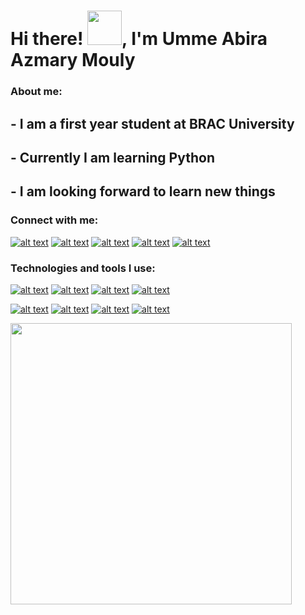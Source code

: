 <h1>Hi there! <img src="https://github.com/mitul3737/mitul3737/blob/main/Wave.gif" height="55px" width="55px">, I'm Umme Abira Azmary Mouly</h1> 

<h3> About me: </h3>

<h2>- I am a first year student at BRAC University</h2>
<h2>- Currently I am learning Python</h2>
<h2>- I am looking forward to learn new things</h2>


### Connect with me:

[![alt text][1.1]][1]
[![alt text][2.1]][2]
[![alt text][3.1]][3]
[![alt text][4.1]][4]
[![alt text][5.1]][5]


[1.1]: https://img.shields.io/badge/Twitter-1DA1F2?style=for-the-badge&logo=twitter&logoColor=white
[2.1]: https://img.shields.io/badge/Facebook-1877F2?style=for-the-badge&logo=facebook&logoColor=white
[3.1]: https://img.shields.io/badge/GitHub-100000?style=for-the-badge&logo=github&logoColor=white
[4.1]: https://img.shields.io/badge/Discord-7289DA?style=for-the-badge&logo=discord&logoColor=white
[5.1]: https://img.shields.io/badge/Medium-12100E?style=for-the-badge&logo=medium&logoColor=white


[1]: https://twitter.com/AbiraAzmary
[2]: https://www.facebook.com/profile.php?id=100007779378903
[3]: https://github.com/Mouly22
[4]: https://discord.com/channels/@me
[5]: https://medium.com/@abiraazmary22


### Technologies and tools I use:

[![alt text][1.2]][1]
[![alt text][2.2]][2]
[![alt text][3.2]][3]
[![alt text][4.2]][4]

[![alt text][1.3]][1]
[![alt text][2.3]][2]
[![alt text][3.3]][3]
[![alt text][4.3]][4]




[1.2]: https://img.shields.io/badge/Python-FFD43B?style=for-the-badge&logo=python&logoColor=darkgreen
[2.2]: https://img.shields.io/badge/HTML5-E34F26?style=for-the-badge&logo=html5&logoColor=white
[3.2]:https://img.shields.io/badge/CSS3-1572B6?style=for-the-badge&logo=css3&logoColor=white
[4.2]:https://img.shields.io/badge/Git-F05032?style=for-the-badge&logo=git&logoColor=white

[1.3]: https://img.shields.io/badge/Visual_Studio_Code-0078D4?style=for-the-badge&logo=visual%20studio%20code&logoColor=white
[2.3]:https://img.shields.io/badge/Figma-F24E1E?style=for-the-badge&logo=figma&logoColor=white
[3.3]: https://img.shields.io/badge/Coursera-0056D2?style=for-the-badge&logo=Coursera&logoColor=white
[4.3]: https://img.shields.io/badge/Udemy-EC5252?style=for-the-badge&logo=Udemy&logoColor=white

<html>
<body>
<p>
  <a align = "center" href="#"><img src="https://github-readme-stats.vercel.app/api?username=Mouly22&show_icons=true&count_private=true&theme=dark" width="450"></a>
</p>
</body>
</html>